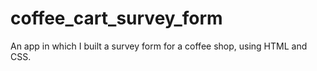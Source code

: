 # coffee_cart_survey_form
An app in which I built a survey form for a coffee shop, using HTML and CSS.
